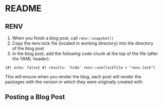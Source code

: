 # README

## RENV

1.  When you finish a blog post, call <code>renv::snapshot()</code>
2.  Copy the renv.lock file (located in working directory) into the directory of the blog post
3.  In the blog post, add the following code chunk at the top of the file (after the YAML header):

`{#| echo: false} #| results: 'hide' renv::use(lockfile = "renv.lock")`

This will ensure when you render the blog, each post will render the packages with the version in which they were originally created with.

## Posting a Blog Post
